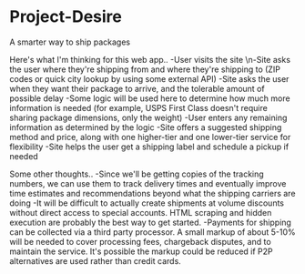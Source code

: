 # Project-Desire
A smarter way to ship packages

Here's what I'm thinking for this web app..
-User visits the site
\n-Site asks the user where they're shipping from and where they're shipping to (ZIP codes or quick city lookup by using some external API)
-Site asks the user when they want their package to arrive, and the tolerable amount of possible delay
-Some logic will be used here to determine how much more information is needed (for example, USPS First Class doesn't require sharing package dimensions, only the weight)
-User enters any remaining information as determined by the logic
-Site offers a suggested shipping method and price, along with one higher-tier and one lower-tier service for flexibility
-Site helps the user get a shipping label and schedule a pickup if needed

Some other thoughts..
-Since we'll be getting copies of the tracking numbers, we can use them to track delivery times and eventually improve time estimates and recommendations beyond what the shipping carriers are doing
-It will be difficult to actually create shipments at volume discounts without direct access to special accounts. HTML scraping and hidden execution are probably the best way to get started.
-Payments for shipping can be collected via a third party processor. A small markup of about 5-10% will be needed to cover processing fees, chargeback disputes, and to maintain the service. It's possible the markup could be reduced if P2P alternatives are used rather than credit cards.
